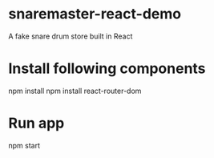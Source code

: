 # snaremaster-react-demo
A fake snare drum store built in React


# Install following components
npm install
npm install react-router-dom
<!-- npm install react-redux
npm install @reduxjs/toolkit
npm install next-redux-wrapper -->


# Run app
npm start
